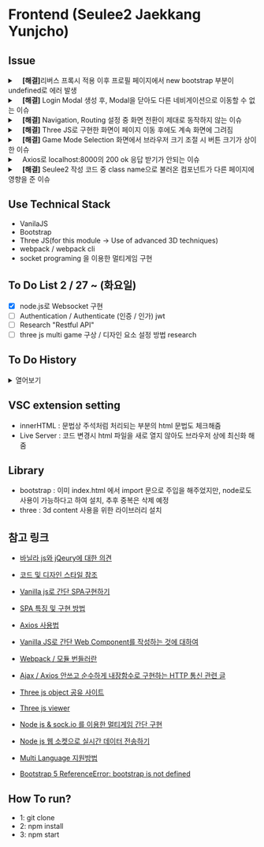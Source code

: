 # Frontend (Seulee2 Jaekkang Yunjcho)

## Issue
<details>
	<summary>&emsp;<b>[해결]</b>리버스 프록시 적용 이후 프로필 페이지에서 new bootstrap 부분이 undefined로 에러 발생</summary>
	<ul>
		<li>프로필 페이지의 Tab 기능을 인스턴스화하여 사용하고 있는데 빌드 시 크롬 웹 브라우저에 bootstrap undefined 에러가 표시됨</li>
		<code>index.js의 import 구문을 ES6의 import 구문으로 수정하고 bootstrap 객체를 전역객체로 할당함</code>
	</ul>
</details>
<details>
	<summary>&emsp;<b>[해결]</b> Login Modal 생성 후, Modal을 닫아도 다른 네비게이션으로 이동할 수 없는 이슈</summary>
	<ul>
		<li>Nav의 메뉴 버튼 클릭 시 화면 전환이 안됨</li>
		<code>Uncaught DOMException: Failed to execute 'removeChild' on 'Node': The node to be removed is not a child of this node.
 		</code></br>
		<code>index.html에서 컴포넌트의 순서에서 modal을 최하단을 내림으로 써 해결됨. 아직 팩트확인은 안했는데 뇌피셜로는 modal이 상단에 있는 상태에서 display: none; 옵션을 되어 버리면 다른 페이지를 이동하기전에 컴포넌트가 정상적으로 조회되지 않아서 생기는 문제인 것 같음</code>
	</ul>
</details>
<details>
	<summary>&emsp;<b>[해결]</b> Navigation, Routing 설정 중 화면 전환이 제대로 동작하지 않는 이슈</summary>
	<ul>
		<li>Nav의 메뉴 버튼 클릭 시 화면 전환이 안됨</li>
		<code>화면 전환에 사용되는 app component의 class name이 공통된 'content' 여야 새로운 정보로 작성해주는데 다른 이름으로 설정되어 있었음</code>
	</ul>
</details>
<details>
	<summary>&emsp;<b>[해결]</b> Three JS로 구현한 화면이 페이지 이동 후에도 계속 화면에 그려짐 </summary>
	<ul>
		<li>Three JS로 구현한 화면이 다른 페이지로 이동 후에도 계속 하단에 출력됨</li>
		<code>페이지 렌더링 시, canvas 태그가 있는 경우 삭제하고 화면을 렌더링 하도록 함(Three JS 화면 중복 생성 방지 및 다른 페이지 이동 시 캔버스가 렌더링 되지 않도록 함)</code>
	</ul>
</details>
<details>
	<summary>&emsp;<b>[해결]</b> Game Mode Selection 화면에서 브라우저 크기 조절 시 버튼 크기가 상이한 이슈</summary>
	<ul>
		<li>브라우저 화면을 축소하면 Single Mode 버튼 크기가 작아짐</li>
		<code>버튼 사이의 간격을 확보하기 위해 Single Mode의 button 태그에 준 margin을 삭제, 버튼 사이의 간격은 Gutters를 사용</code>
	</ul>
</details>
<details>
	<summary>&emsp;Axios로 localhost:8000의 200 ok 응답 받기가 안되는 이슈</summary>
	<ul>
		<li>기본적인 axios 사용 방법은 import Axios from "axios" 이지만, 실제 구동시 참조할수 없다는 에러가 발생</li>
		<code>"index.js"파일이 아닌 "index.html" 파일에 axios를 import하는 코드를 추가하여 의존성 주입을 실행</code>
	</ul>
</details>
<details>
	<summary>&emsp;<b>[해결]</b> Seulee2 작성 코드 중 class name으로 불러온 컴포넌트가 다른 페이지에 영향을 준 이슈</summary>
	<ul>
		<li>좀더 자세히는 불러온 component 중에서 메인, 혹은 다른 페이지에도 동일한 이름을 사용하는 클래스가 있어 페이지 전환 중에 변경된 css가 유지되는 이슈가 발생했습니다.</li>
		<code>이슈 처리 중...</code>
	</ul>
</details>

## Use Technical Stack

-   VanilaJS
-   Bootstrap
-   Three JS(for this module -> Use of advanced 3D techniques)
-   webpack / webpack cli
-   socket programing 을 이용한 멀티게임 구현

## To Do List 2 / 27 ~ (화요일)

-   [x] node.js로 Websocket 구현
-   [ ] Authentication / Authenticate (인증 / 인가) jwt
-   [ ] Research "Restful API"
-   [ ] three js multi game 구상 / 디자인 요소 설정 방법 research

## To Do History

<details>
	<summary>열어보기</summary>

-   [x] My Profile edit page 작성
-   [x] about us page 작성
-   [x] Pong game 프로젝트에 넣어놓기
-   [x] Docker webpack 설정
-   [x] My Profile page 작성
-   [x] Three JS page
-   [x] GameMode selection page
-   [x] Login page
-   [x] Connect the navigation
-   [x] Research & Add for SPA
-   [x] Axios (Http method 연결을 도와주는 라이브러리)
-   [x] create repository
-   [x] default setting our project
-   [x] view index.html
-   [x] check bootstrap doc
-   [x] (optional) add design system file (읽어보기)
-   [x] Connect Bootstrap
-   [x] View index.js
</details>

## VSC extension setting

-   innerHTML : 문법상 주석처럼 처리되는 부분의 html 문법도 체크해줌
-   Live Server : 코드 변경시 html 파일을 새로 열지 않아도 브라우저 상에 최신화 해줌

## Library

-   bootstrap : 이미 index.html 에서 import 문으로 주입을 해주었지만, node로도 사용이 가능하다고 하여 설치, 추후 중복은 삭제 예정
-   three : 3d content 사용을 위한 라이브러리 설치

## 참고 링크

-   [바닐라 js와 jQeury에 대한 의견](https://velog.io/@productuidev/jQuery-Vanilla)
-   [코드 및 디자인 스타일 참조](https://github.com/soonmac/vaccine_campaign?tab=readme-ov-file)
-   [Vanilla js로 간단 SPA구현하기](https://velog.io/@eunddodi/Vanilla-Javascript%EB%A1%9C-SPA-%EA%B5%AC%ED%98%84%ED%95%98%EA%B8%B0%ED%94%84%EB%A1%9C%EA%B7%B8%EB%9E%98%EB%A8%B8%EC%8A%A4-%EC%87%BC%ED%95%91%EB%AA%B0-SPA)
-   [SPA 특징 및 구현 방법](https://www.elancer.co.kr/blog/view?seq=214)
-   [Axios 사용법](https://inpa.tistory.com/entry/AXIOS-%F0%9F%93%9A-%EC%84%A4%EC%B9%98-%EC%82%AC%EC%9A%A9)
-   [Vanilla JS로 간단 Web Component를 작성하는 것에 대하여](https://junilhwang.github.io/TIL/Javascript/Design/Vanilla-JS-Component/#_5-%E1%84%8F%E1%85%A5%E1%86%B7%E1%84%91%E1%85%A9%E1%84%82%E1%85%A5%E1%86%AB%E1%84%90%E1%85%B3-%E1%84%87%E1%85%AE%E1%86%AB%E1%84%92%E1%85%A1%E1%86%AF)
-   [Webpack / 모듈 번들러란](https://velog.io/@huurray/%EC%9B%B9%ED%8C%A9-Webpack-%EC%9D%98-%EA%B0%9C%EB%85%90%EA%B3%BC-vanilla-js-boilerplate)
-   [Ajax / Axios 안쓰고 순수하게 내장함수로 구현하는 HTTP 통신 관련 글](https://kim-oriental.tistory.com/12)

-   [Three js object 공유 사이트](https://sketchfab.com/feed)
-   [Three js viewer](https://gltf-viewer.donmccurdy.com/)
-   [Node js & sock.io 를 이용한 멀티게임 간단 구현](https://god-gil.tistory.com/78)
-   [Node js 웹 소켓으로 실시간 데이터 전송하기](https://corner-ds.tistory.com/211)
-   [Multi Language 지원방법](https://medium.com/@nohanabil/building-a-multilingual-static-website-a-step-by-step-guide-7af238cc8505)
-   [Bootstrap 5 ReferenceError: bootstrap is not defined](https://stackoverflow.com/questions/64113404/bootstrap-5-referenceerror-bootstrap-is-not-defined)

## How To run?

-   1: git clone
-   2: npm install
-   3: npm start
